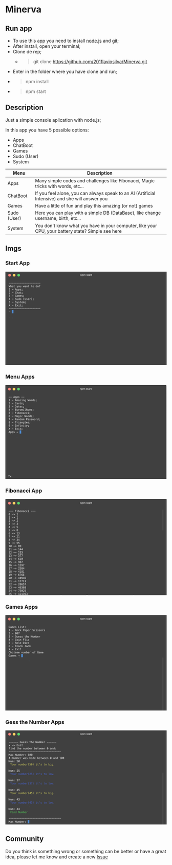 # Minerva

## Run app

- To use this app you need to install [node.js](https://nodejs.org/) and [git](https://git-scm.com/);
- After install, open your terminal;
- Clone de rep;
  - > git clone https://github.com/201flaviosilva/Minerva.git
- Enter in the folder where you have clone and run;
- > npm install
- > npm start

## Description

Just a simple console aplication with node.js;

In this app you have 5 possible options:

- Apps
- ChatBoot
- Games
- Sudo (User)
- System

| Menu        | Description                                                                                       |
| ----------- | ------------------------------------------------------------------------------------------------- |
| Apps        | Many simple codes and challenges like Fibonacci, Magic tricks with words, etc...                  |
| ChatBoot    | If you feel alone, you can always speak to an AI (Artificial Intensive) and she will answer you   |
| Games       | Have a little of fun and play this amazing (or not) games                                         |
| Sudo (User) | Here you can play with a simple DB (DataBase), like change username, birth, etc...                |
| System      | You don't know what you have in your computer, like your CPU, your battery state? Simple see here |

## Imgs

### Start App
![Start](./img/Start.png)

### Menu Apps
![Apps](./img/Apps.png)

### Fibonacci App
![Fibonacci](./img/Fibonacci.png)

### Games Apps
![Games](./img/Games.png)

### Gess the Number Apps
![Gess the Number](./img/GessNumber.png)

## Community

Do you think is something wrong or something can be better or have a great idea, please let me know and create a new [Issue](https://github.com/201flaviosilva/Minerva/issues)
